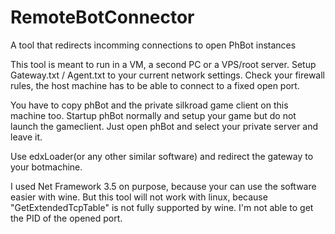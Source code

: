 # RemoteBotConnector
A tool that redirects incomming connections to open PhBot instances

This tool is meant to run in a VM, a second PC or a VPS/root server.
Setup Gateway.txt / Agent.txt to your current network settings.
Check your firewall rules, the host machine has to be able to connect to a fixed open port.

You have to copy phBot and the private silkroad game client on this machine too.
Startup phBot normally and setup your game but do not launch the gameclient. Just open phBot and select your private server and leave it.

Use edxLoader(or any other similar software) and redirect the gateway to your botmachine.

I used Net Framework 3.5 on purpose, because your can use the software easier with wine. But this tool will not work with linux, because "GetExtendedTcpTable" is not fully supported by wine. I'm not able to get the PID of the opened port.
